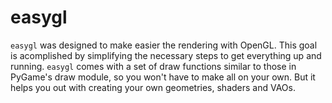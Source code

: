 # easygl #

`easygl` was designed to make easier the rendering with OpenGL. This goal is
acomplished by simplifying the necessary steps to get everything up and running.
`easygl` comes with a set of draw functions similar to those in PyGame's draw
module, so you won't have to make all on your own. But it helps you out with
creating your own geometries, shaders and VAOs.